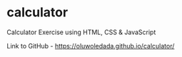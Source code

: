 # calculator
Calculator Exercise using HTML, CSS &amp; JavaScript

Link to GitHub - https://oluwoledada.github.io/calculator/
